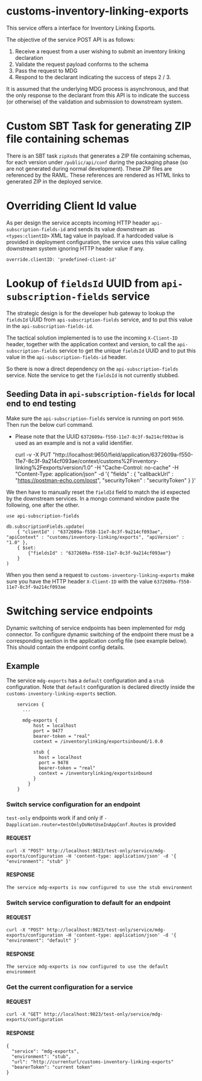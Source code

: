 # customs-inventory-linking-exports

This service offers a interface for Inventory Linking Exports. 

The objective of the service POST API is as follows:

1. Receive a request from a user wishing to submit an inventory linking declaration
2. Validate the request payload conforms to the schema
3. Pass the request to MDG
4. Respond to the declarant indicating the success of steps 2 / 3.

It is assumed that the underlying MDG process is asynchronous, and that the only response to the declarant from this API is to indicate the success (or otherwise) of the validation and submission to downstream system.

# Custom SBT Task for generating ZIP file containing schemas
There is an SBT task `zipXsds` that generates a ZIP file containing schemas, for each version under `/public/api/conf` 
during the packaging phase (so are not generated during normal development). These ZIP files are referenced by the RAML. 
 These references are rendered as HTML links to generated ZIP in the deployed service. 

# Overriding Client Id value
As per design the service accepts incoming HTTP header `api-subscription-fields-id` and sends its value downstream as `<types:clientID>` XML tag value in payload.
If a hardcoded value is provided in deployment configuration, the service uses this value calling downstream system ignoring HTTP header value if any.
```
override.clientID: 'predefined-client-id'
```

# Lookup of `fieldsId` UUID from `api-subscription-fields` service
The strategic design is for the developer hub gateway to lookup the `fieldsId` UUID from `api-subscription-fields` service, and to put this value
 in the `api-subscription-fields-id`.
 
The tactical solution implemented is to use the incoming `X-Client-ID` header, together with the application context and version,
 to call the `api-subscription-fields` service to get the unique `fieldsId` UUID and to put this value in the `api-subscription-fields-id`
 header.    

So there is now a direct dependency on the `api-subscription-fields` service. Note the service to get the `fieldsId` is not currently stubbed. 

## Seeding Data in `api-subscription-fields` for local end to end testing

Make sure the `api-subscription-fields` service is running on port `9650`. Then run the below curl command.
 - Please note that the UUID `6372609a-f550-11e7-8c3f-9a214cf093ae` is used as an example and is not a valid identifier.

    curl -v -X PUT "http://localhost:9650/field/application/6372609a-f550-11e7-8c3f-9a214cf093ae/context/customs%2Finventory-linking%2Fexports/version/1.0" -H "Cache-Control: no-cache" -H "Content-Type: application/json" -d '{ "fields" : { "callbackUrl" : "https://postman-echo.com/post", "securityToken" : "securityToken" } }'

We then have to manually reset the `fieldId` field to match the id expected by the downstream services. In a mongo command
window paste the following, one after the other.

    use api-subscription-fields

    db.subscriptionFields.update(
        { "clientId" : "6372609a-f550-11e7-8c3f-9a214cf093ae", "apiContext" : "customs/inventory-linking/exports", "apiVersion" : "1.0" },
        { $set:
            {"fieldsId" : "6372609a-f550-11e7-8c3f-9a214cf093ae"}
        }
    )
    
When you then send a request to `customs-inventory-linking-exports` make sure you have the HTTP header `X-Client-ID` with the value `6372609a-f550-11e7-8c3f-9a214cf093ae`    



# Switching service endpoints

Dynamic switching of service endpoints has been implemented for mdg connector. To configure dynamic
switching of the endpoint there must be a corresponding section in the application config file
(see example below). This should contain the endpoint config details.


## Example
The service `mdg-exports` has a `default` configuration and a `stub` configuration. Note
that `default` configuration is declared directly inside the `customs-inventory-linking-exports` section.

        services {
          ...

          mdg-exports {
              host = localhost
              port = 9477
              bearer-token = "real"
              context = /inventorylinking/exportsinbound/1.0.0
            
              stub {
                host = localhost
                port = 9478
                bearer-token = "real"
                context = /inventorylinking/exportsinbound
              }
            }
        }
    
### Switch service configuration for an endpoint
`test-only` endpoints work if and only if `-Dapplication.router=testOnlyDoNotUseInAppConf.Routes` is provided

#### REQUEST
    curl -X "POST" http://localhost:9823/test-only/service/mdg-exports/configuration -H 'content-type: application/json' -d '{ "environment": "stub" }'

#### RESPONSE

    The service mdg-exports is now configured to use the stub environment

### Switch service configuration to default for an endpoint

#### REQUEST

    curl -X "POST" http://localhost:9823/test-only/service/mdg-exports/configuration -H 'content-type: application/json' -d '{ "environment": "default" }'

#### RESPONSE

    The service mdg-exports is now configured to use the default environment

### Get the current configuration for a service

#### REQUEST

    curl -X "GET" http://localhost:9823/test-only/service/mdg-exports/configuration

#### RESPONSE

    {
      "service": "mdg-exports",
      "environment": "stub",
      "url": "http://currenturl/customs-inventory-linking-exports"
      "bearerToken": "current token"
    }
